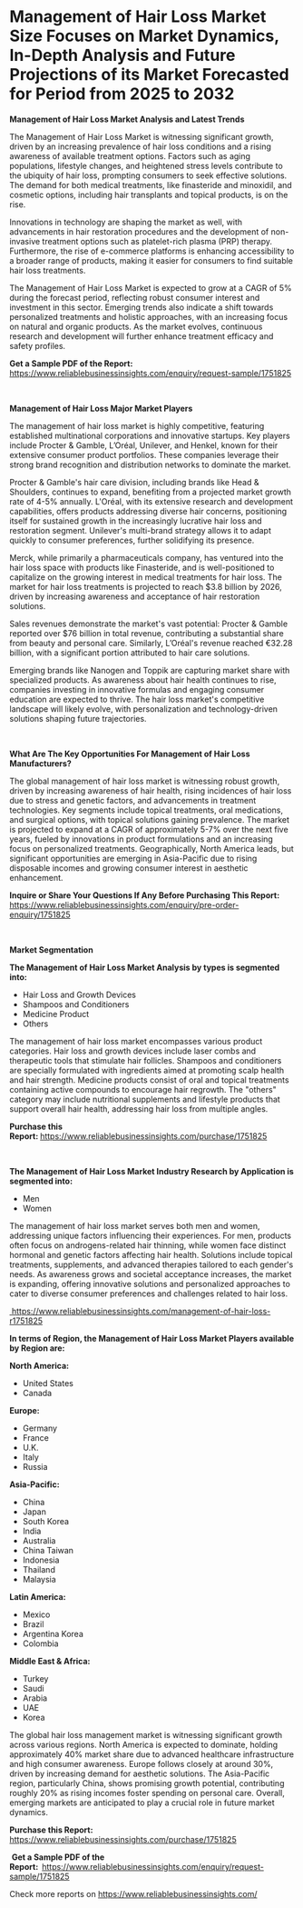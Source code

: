 <p><h1>Management of Hair Loss Market Size Focuses on Market Dynamics, In-Depth Analysis and Future Projections of its Market Forecasted for Period from 2025 to 2032</h1></p><p><strong>Management of Hair Loss Market Analysis and Latest Trends</strong></p>
<p><p>The Management of Hair Loss Market is witnessing significant growth, driven by an increasing prevalence of hair loss conditions and a rising awareness of available treatment options. Factors such as aging populations, lifestyle changes, and heightened stress levels contribute to the ubiquity of hair loss, prompting consumers to seek effective solutions. The demand for both medical treatments, like finasteride and minoxidil, and cosmetic options, including hair transplants and topical products, is on the rise.</p><p>Innovations in technology are shaping the market as well, with advancements in hair restoration procedures and the development of non-invasive treatment options such as platelet-rich plasma (PRP) therapy. Furthermore, the rise of e-commerce platforms is enhancing accessibility to a broader range of products, making it easier for consumers to find suitable hair loss treatments.</p><p>The Management of Hair Loss Market is expected to grow at a CAGR of 5% during the forecast period, reflecting robust consumer interest and investment in this sector. Emerging trends also indicate a shift towards personalized treatments and holistic approaches, with an increasing focus on natural and organic products. As the market evolves, continuous research and development will further enhance treatment efficacy and safety profiles.</p></p>
<p><strong>Get a Sample PDF of the Report:&nbsp;</strong> <a href="https://www.reliablebusinessinsights.com/enquiry/request-sample/1751825?utm_campaign=2253&utm_medium=2&utm_source=Github&utm_content=ia&utm_term=03032025&utm_id=management-of-hair-loss">https://www.reliablebusinessinsights.com/enquiry/request-sample/1751825</a></p>
<p>&nbsp;</p>
<p><strong>Management of Hair Loss Major Market Players</strong></p>
<p><p>The management of hair loss market is highly competitive, featuring established multinational corporations and innovative startups. Key players include Procter & Gamble, L’Oréal, Unilever, and Henkel, known for their extensive consumer product portfolios. These companies leverage their strong brand recognition and distribution networks to dominate the market.</p><p>Procter & Gamble's hair care division, including brands like Head & Shoulders, continues to expand, benefiting from a projected market growth rate of 4-5% annually. L'Oréal, with its extensive research and development capabilities, offers products addressing diverse hair concerns, positioning itself for sustained growth in the increasingly lucrative hair loss and restoration segment. Unilever's multi-brand strategy allows it to adapt quickly to consumer preferences, further solidifying its presence.</p><p>Merck, while primarily a pharmaceuticals company, has ventured into the hair loss space with products like Finasteride, and is well-positioned to capitalize on the growing interest in medical treatments for hair loss. The market for hair loss treatments is projected to reach $3.8 billion by 2026, driven by increasing awareness and acceptance of hair restoration solutions.</p><p>Sales revenues demonstrate the market's vast potential: Procter & Gamble reported over $76 billion in total revenue, contributing a substantial share from beauty and personal care. Similarly, L’Oréal's revenue reached €32.28 billion, with a significant portion attributed to hair care solutions. </p><p>Emerging brands like Nanogen and Toppik are capturing market share with specialized products. As awareness about hair health continues to rise, companies investing in innovative formulas and engaging consumer education are expected to thrive. The hair loss market's competitive landscape will likely evolve, with personalization and technology-driven solutions shaping future trajectories.</p></p>
<p>&nbsp;</p>
<p><strong>What Are The Key Opportunities For Management of Hair Loss Manufacturers?</strong></p>
<p><p>The global management of hair loss market is witnessing robust growth, driven by increasing awareness of hair health, rising incidences of hair loss due to stress and genetic factors, and advancements in treatment technologies. Key segments include topical treatments, oral medications, and surgical options, with topical solutions gaining prevalence. The market is projected to expand at a CAGR of approximately 5-7% over the next five years, fueled by innovations in product formulations and an increasing focus on personalized treatments. Geographically, North America leads, but significant opportunities are emerging in Asia-Pacific due to rising disposable incomes and growing consumer interest in aesthetic enhancement.</p></p>
<p><strong>Inquire or Share Your Questions If Any Before Purchasing This Report:</strong> <a href="https://www.reliablebusinessinsights.com/enquiry/pre-order-enquiry/1751825?utm_campaign=2253&utm_medium=2&utm_source=Github&utm_content=ia&utm_term=03032025&utm_id=management-of-hair-loss">https://www.reliablebusinessinsights.com/enquiry/pre-order-enquiry/1751825</a></p>
<p>&nbsp;</p>
<p><strong>Market Segmentation</strong></p>
<p><strong>The Management of Hair Loss Market Analysis by types is segmented into:</strong></p>
<p><ul><li>Hair Loss and Growth Devices</li><li>Shampoos and Conditioners</li><li>Medicine Product</li><li>Others</li></ul></p>
<p><p>The management of hair loss market encompasses various product categories. Hair loss and growth devices include laser combs and therapeutic tools that stimulate hair follicles. Shampoos and conditioners are specially formulated with ingredients aimed at promoting scalp health and hair strength. Medicine products consist of oral and topical treatments containing active compounds to encourage hair regrowth. The "others" category may include nutritional supplements and lifestyle products that support overall hair health, addressing hair loss from multiple angles.</p></p>
<p><strong>Purchase this Report:&nbsp;</strong><a href="https://www.reliablebusinessinsights.com/purchase/1751825?utm_campaign=2253&utm_medium=2&utm_source=Github&utm_content=ia&utm_term=03032025&utm_id=management-of-hair-loss">https://www.reliablebusinessinsights.com/purchase/1751825</a></p>
<p>&nbsp;</p>
<p><strong>The Management of Hair Loss Market Industry Research by Application is segmented into:</strong></p>
<p><ul><li>Men</li><li>Women</li></ul></p>
<p><p>The management of hair loss market serves both men and women, addressing unique factors influencing their experiences. For men, products often focus on androgens-related hair thinning, while women face distinct hormonal and genetic factors affecting hair health. Solutions include topical treatments, supplements, and advanced therapies tailored to each gender's needs. As awareness grows and societal acceptance increases, the market is expanding, offering innovative solutions and personalized approaches to cater to diverse consumer preferences and challenges related to hair loss.</p></p>
<p><a href="https://www.reliablebusinessinsights.com/management-of-hair-loss-r1751825?utm_campaign=2253&utm_medium=2&utm_source=Github&utm_content=ia&utm_term=03032025&utm_id=management-of-hair-loss">&nbsp;https://www.reliablebusinessinsights.com/management-of-hair-loss-r1751825</a></p>
<p><strong>In terms of Region, the Management of Hair Loss Market Players available by Region are:</strong></p>
<p>
    <p> <strong> North America: </strong>
        <ul>
            <li>United States</li>
            <li>Canada</li>
        </ul>
        </p> 
    <p> <strong> Europe: </strong>
        <ul>
            <li>Germany</li>
            <li>France</li>
            <li>U.K.</li>
            <li>Italy</li>
            <li>Russia</li>
        </ul>
        </p> 
    <p> <strong> Asia-Pacific: </strong>
        <ul>
            <li>China</li>
            <li>Japan</li>
            <li>South Korea</li>
            <li>India</li>
            <li>Australia</li>
            <li>China Taiwan</li>
            <li>Indonesia</li>
            <li>Thailand</li>
            <li>Malaysia</li>
        </ul>
        </p> 
    <p> <strong> Latin America: </strong>
        <ul>
            <li>Mexico</li>
            <li>Brazil</li>
            <li>Argentina Korea</li>
            <li>Colombia</li>
        </ul>
        </p> 
    <p> <strong> Middle East & Africa: </strong>
        <ul>
            <li>Turkey</li>
            <li>Saudi</li>
            <li>Arabia</li>
            <li>UAE</li>
            <li>Korea</li>
        </ul>
    </p>
    </p>
<p><p>The global hair loss management market is witnessing significant growth across various regions. North America is expected to dominate, holding approximately 40% market share due to advanced healthcare infrastructure and high consumer awareness. Europe follows closely at around 30%, driven by increasing demand for aesthetic solutions. The Asia-Pacific region, particularly China, shows promising growth potential, contributing roughly 20% as rising incomes foster spending on personal care. Overall, emerging markets are anticipated to play a crucial role in future market dynamics.</p></p>
<p><strong>Purchase this Report: </strong><a href="https://www.reliablebusinessinsights.com/purchase/1751825?utm_campaign=2253&utm_medium=2&utm_source=Github&utm_content=ia&utm_term=03032025&utm_id=management-of-hair-loss">https://www.reliablebusinessinsights.com/purchase/1751825</a></p>
<p>&nbsp;<strong>Get a Sample PDF of the Report:&nbsp;&nbsp;</strong><a href="https://www.reliablebusinessinsights.com/enquiry/request-sample/1751825?utm_campaign=2253&utm_medium=2&utm_source=Github&utm_content=ia&utm_term=03032025&utm_id=management-of-hair-loss">https://www.reliablebusinessinsights.com/enquiry/request-sample/1751825</a></p>
<p><strong></strong></p>
<p>Check more reports on <a href="https://www.reliablebusinessinsights.com/?utm_campaign=2253&utm_medium=2&utm_source=Github&utm_content=ia&utm_term=03032025&utm_id=management-of-hair-loss">https://www.reliablebusinessinsights.com/</a></p>